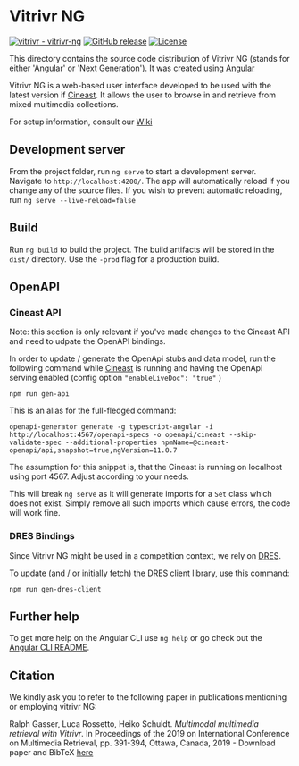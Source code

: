 # Vitrivr NG
[![vitrivr - vitrivr-ng](https://img.shields.io/static/v1?label=vitrivr&message=vitrivr-ng&color=blue&logo=github)](https://github.com/vitrivr/vitrivr-ng)
[![GitHub release](https://img.shields.io/github/release/vitrivr/vitrivr-ng?include_prereleases=&sort=semver&color=2ea44f)](https://github.com/vitrivr/vitrivr-ng/releases/)
[![License](https://img.shields.io/badge/License-MIT-blueviolet)](#license)

This directory contains the source code distribution of Vitrivr NG (stands for either 'Angular' or 'Next Generation'). It was created using [Angular](https://angular.io/)

Vitrivr NG is a web-based user interface developed to be used with the latest version if [Cineast](https://github.com/vitrivr/cineast). It allows the user to browse in and retrieve from mixed multimedia collections.

For setup information, consult our [Wiki](https://github.com/vitrivr/vitrivr-ng/wiki)

## Development server

From the project folder, run `ng serve` to start a development server. Navigate to `http://localhost:4200/`. The app will automatically reload if you change any of the source files.
If you wish to prevent automatic reloading, run `ng serve --live-reload=false`

## Build

Run `ng build` to build the project. The build artifacts will be stored in the `dist/` directory. Use the `-prod` flag for a production build.

## OpenAPI

### Cineast API

Note: this section is only relevant if you've made changes to the Cineast API and need to udpate the OpenAPI bindings. 

In order to update / generate the OpenApi stubs and data model, run the following command while [Cineast](https://github.com/vitrivr/cineast) is running and
having the OpenApi serving enabled (config option `"enableLiveDoc": "true"` )

`npm run gen-api`

This is an alias for the full-fledged command:

`openapi-generator generate -g typescript-angular -i http://localhost:4567/openapi-specs -o openapi/cineast --skip-validate-spec --additional-properties npmName=@cineast-openapi/api,snapshot=true,ngVersion=11.0.7`

The assumption for this snippet is, that the Cineast is running on localhost using port 4567. Adjust according to your needs.

This will break `ng serve` as it will generate imports for a `Set` class which does not exist. Simply remove all such imports which cause errors, the code will work fine.

### DRES Bindings

Since Vitrivr NG might be used in a competition context, we rely on
[DRES](https://github.com/dres-dev/DRES).

To update (and / or initially fetch) the DRES client library,
use this command:

`npm run gen-dres-client`

## Further help

To get more help on the Angular CLI use `ng help` or go check out the [Angular CLI README](https://github.com/angular/angular-cli/blob/master/README.md).

## Citation

We kindly ask you to refer to the following paper in publications mentioning or employing vitrivr NG:

Ralph Gasser, Luca Rossetto, Heiko Schuldt. _Multimodal multimedia retrieval with Vitrivr_. In Proceedings of the 2019 on International Conference on Multimedia Retrieval, pp. 391-394, Ottawa, Canada, 2019 - Download paper and BibTeX [here](https://dl.acm.org/doi/abs/10.1145/3323873.3326921)
